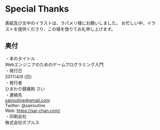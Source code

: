 # Special Thanks
表紙及び文中のイラストは、ラパメリ様にお願いしました。
お忙しい中、イラストを提供くださり、この場を借りてお礼申し上げます。

## 奥付
・本のタイトル  
Webエンジニアのためのゲームプログラミング入門  
・発行日  
2017/4/9 (日)  
・発行者  
ひまわり鎮痛剤 さい  
・連絡先  
sairoutine@gmail.com  
Twitter: @sairoutine  
Web: https://sai-chan.com/  
・印刷会社  
株式会社ポプルス  

